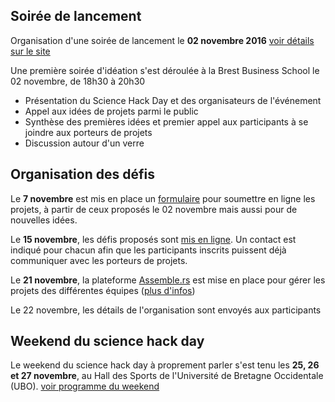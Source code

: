 ## Soirée de lancement
Organisation d'une soirée de lancement le **02 novembre 2016** [voir détails sur le site](http://www.sciencehackdaybrest.bzh/index.php/2016/11/05/retour-sur-la-soiree-du-2-novembre-2016-avec-les-premieres-idees-de-projets/)

Une première soirée d'idéation s'est déroulée à la Brest Business School le 02 novembre, de 18h30 à 20h30
* Présentation du Science Hack Day et des organisateurs de l'événement
* Appel aux idées de projets parmi le public
* Synthèse des premières idées et premier appel aux participants à se joindre aux porteurs de projets
* Discussion autour d'un verre


## Organisation des défis
Le **7 novembre** est mis en place un [formulaire](http://www.sciencehackdaybrest.bzh/index.php/2016/11/07/soumettre-un-projet/) pour soumettre en ligne les projets, à partir de ceux proposés le 02 novembre mais aussi pour de nouvelles idées.  

Le **15 novembre**, les défis proposés sont [mis en ligne](http://www.sciencehackdaybrest.bzh/index.php/2016/11/16/tous-les-avant-projets-du-science-hack-day-2016/). Un contact est indiqué pour chacun afin que les participants inscrits puissent déjà communiquer avec les porteurs de projets.

Le **21 novembre**, la plateforme [Assemble.rs](https://assemble.rs/) est mise en place pour gérer les projets des différentes équipes ([plus d'infos](http://www.sciencehackdaybrest.bzh/index.php/2016/11/22/assemble-rs-un-site-pour-les-projets/))

Le 22 novembre, les détails de l'organisation sont envoyés aux participants

## Weekend du science hack day
Le weekend du science hack day à proprement parler s'est tenu les **25, 26 et 27 novembre**, au Hall des Sports de l'Université de Bretagne Occidentale (UBO).
[voir programme du weekend](sciencehackday.md/Programme_weekend.md)
